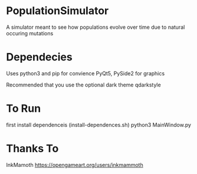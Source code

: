 # PopulationSimulator
A simulator meant to see how populations evolve over time due to natural occuring mutations 

# Dependecies 
Uses python3 and pip for convience 
PyQt5, PySide2 for graphics 

Recommended that you use the optional dark theme qdarkstyle 

# To Run 
first install dependenceis (install-dependences.sh) 
python3 MainWindow.py 

# Thanks To 
InkMamoth https://opengameart.org/users/inkmammoth
